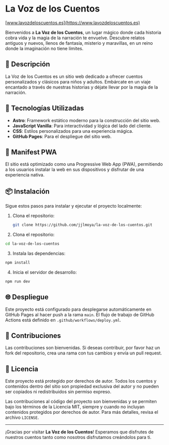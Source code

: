 # La Voz de los Cuentos

[www.lavozdeloscuentos.es](https://www.lavozdeloscuentos.es)

Bienvenidos a **La Voz de los Cuentos**, un lugar mágico donde cada historia cobra vida y la magia de la narración te envuelve. Descubre relatos antiguos y nuevos, llenos de fantasía, misterio y maravillas, en un reino donde la imaginación no tiene límites.

## 🌟 Descripción

La Voz de los Cuentos es un sitio web dedicado a ofrecer cuentos personalizados y clásicos para niños y adultos. Embárcate en un viaje encantado a través de nuestras historias y déjate llevar por la magia de la narración.

## 🚀 Tecnologías Utilizadas

- **Astro**: Framework estático moderno para la construcción del sitio web.
- **JavaScript Vanilla**: Para interactividad y lógica del lado del cliente.
- **CSS**: Estilos personalizados para una experiencia mágica.
- **GitHub Pages**: Para el despliegue del sitio web.

## 📄 Manifest PWA

El sitio está optimizado como una Progressive Web App (PWA), permitiendo a los usuarios instalar la web en sus dispositivos y disfrutar de una experiencia nativa.


## 📦 Instalación

Sigue estos pasos para instalar y ejecutar el proyecto localmente:

1. Clona el repositorio:

   ```bash
   git clone https://github.com/jjlmoya/la-voz-de-los-cuentos.git
   ```

2. Clona el repositorio:

```bash
cd la-voz-de-los-cuentos
```

3. Instala las dependencias:

```bash
npm install
```

4. Inicia el servidor de desarrollo:
```bash
npm run dev
```

## 🌐 Despliegue

Este proyecto está configurado para desplegarse automáticamente en GitHub Pages al hacer push a la rama `main`. El flujo de trabajo de GitHub Actions está definido en `.github/workflows/deploy.yml`.

## 🤝 Contribuciones

Las contribuciones son bienvenidas. Si deseas contribuir, por favor haz un fork del repositorio, crea una rama con tus cambios y envía un pull request.

## 📄 Licencia

Este proyecto está protegido por derechos de autor. Todos los cuentos y contenidos dentro del sitio son propiedad exclusiva del autor y no pueden ser copiados ni redistribuidos sin permiso expreso. 

Las contribuciones al código del proyecto son bienvenidas y se permiten bajo los términos de la Licencia MIT, siempre y cuando no incluyan contenidos protegidos por derechos de autor. Para más detalles, revisa el archivo `LICENSE`.

---

¡Gracias por visitar **La Voz de los Cuentos**! Esperamos que disfrutes de nuestros cuentos tanto como nosotros disfrutamos creándolos para ti.
